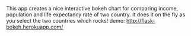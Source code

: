 This app creates a nice interactive bokeh chart for comparing income, population and life expectancy rate of two country.
It does it on the fly as you select the two countries which rocks!
demo: http://flask-bokeh.herokuapp.com/
